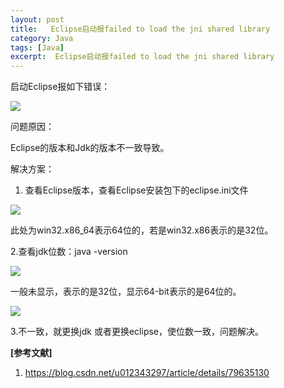 ```yaml
---
layout: post
title:   Eclipse启动报failed to load the jni shared library  
category: Java
tags: [Java]
excerpt:  Eclipse启动报failed to load the jni shared library
---
```


启动Eclipse报如下错误：

![](http://www.nangongyibin.com/assets/ej1.png)

问题原因：

Eclipse的版本和Jdk的版本不一致导致。

解决方案：

1. 查看Eclipse版本，查看Eclipse安装包下的eclipse.ini文件


![](http://www.nangongyibin.com/assets/ej2.png)

此处为win32.x86_64表示64位的，若是win32.x86表示的是32位。

2.查看jdk位数：java -version

![](http://www.nangongyibin.com/assets/ej3.png)

一般未显示，表示的是32位，显示64-bit表示的是64位的。

![](http://www.nangongyibin.com/assets/ej4.png)

3.不一致，就更换jdk 或者更换eclipse，使位数一致，问题解决。


**[参考文献]**

1. <https://blog.csdn.net/u012343297/article/details/79635130>

